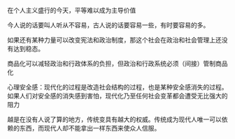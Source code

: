 在个人主义盛行的今天，平等难以成为主导价值

今人说的话要叫人听从不容易，古人说的话要容易一些，有时要容易的多。

如果还有某种力量可以改变宪法和政治制度，那这个社会在政治和社会管理上还没有达到稳态。

商品化可以减轻政治和行政体系的负担，但政治和行政系统必须（间接）管制商品化

心理安全感：现代化的过程是改造社会结构的过程，也是某种安全感消失的过程。如果人们对安全感的消失感到害怕，现代化乃至任何社会变革都会遭受无比强大的阻力

越是在没有人说了算的地方，传统变具有越大的权威。传统成为现代人唯一可以依赖的东西，而现代人却不能拿出一样东西来使众人信服。
